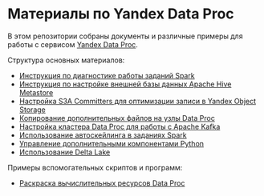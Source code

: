 # Материалы по Yandex Data Proc

В этом репозитории собраны документы и различные примеры для работы с сервисом [Yandex Data Proc](https://cloud.yandex.ru/services/data-proc).

Структура основных материалов:
* [Инструкция по диагностике работы заданий Spark](https://github.com/zinal/yc-dataproc-snippets/tree/main/dataproc-spark-diag/)
* [Инструкция по настройке внешней базы данных Apache Hive Metastore](https://github.com/zinal/yc-dataproc-snippets/tree/main/dataproc-hive/)
* [Настройка S3A Committers для оптимизации записи в Yandex Object Storage](https://github.com/zinal/yc-dataproc-snippets/tree/main/dataproc-s3a-committers/)
* [Копирование дополнительных файлов на узлы Data Proc](https://github.com/zinal/yc-dataproc-snippets/tree/main/dataproc-copy-files/)
* [Настройка кластера Data Proc для работы с Apache Kafka](https://github.com/zinal/yc-dataproc-snippets/tree/main/dataproc-kafka/)
* [Использование автоскейлинга в заданиях Spark](https://github.com/zinal/yc-dataproc-snippets/tree/main/dataproc-scaling/)
* [Управление дополнительными компонентами Python](https://github.com/zinal/yc-dataproc-snippets/tree/main/dataproc-python-repo/)
* [Использование Delta Lake](https://github.com/zinal/yc-dataproc-snippets/tree/main/dataproc-deltalake/)

Примеры вспомогательных скриптов и программ:
* [Раскраска вычислительных ресурсов Data Proc](https://github.com/zinal/yc-dataproc-snippets/tree/main/dp-compute-colorizer/)
